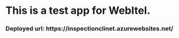 <h1>This is a test app for WebItel.</h1>

<h3>Deployed url: https://inspectionclinet.azurewebsites.net/</h3>
